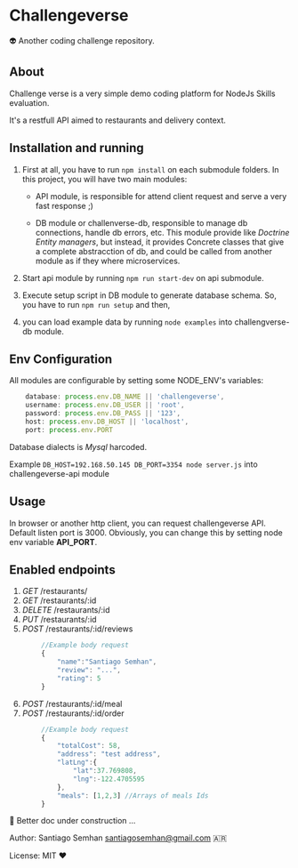 # Challengeverse
:alien: Another coding challenge repository. 

## About
Challenge verse is a very simple demo coding platform for NodeJs Skills evaluation. 

It's a restfull API aimed to restaurants and delivery context. 


## Installation and running
1. First at all, you have to run `npm install` on each submodule folders. In this project, you will have two main modules:

    * API module, is responsible for attend client request and serve a very fast response ;)

    * DB module or challenverse-db, responsible to manage db connections, handle db errors, etc. This module provide like *Doctrine Entity managers*, but instead, it provides Concrete classes that give a complete abstracction of db, and could be called from another module as if they where microservices. 

2. Start api module by running `npm run start-dev` on api submodule. 

3. Execute setup script in DB module to generate database schema. So, you have to run `npm run setup` and then,

4. you can load example data by running `node examples` into challengverse-db module.

## Env Configuration
All modules are configurable by setting some NODE_ENV's variables: 

```js
    database: process.env.DB_NAME || 'challengeverse',
    username: process.env.DB_USER || 'root',
    password: process.env.DB_PASS || '123',
    host: process.env.DB_HOST || 'localhost',
    port: process.env.PORT 
```
Database dialects is *Mysql* harcoded. 

Example `DB_HOST=192.168.50.145 DB_PORT=3354 node server.js` into challengeverse-api module


## Usage

In browser or another http client, you can request challengeverse API. Default listen port is 3000. Obviously, you can change this by setting node env variable **API_PORT**. 

## Enabled endpoints

1. *GET*    /restaurants/
2. *GET*    /restaurants/:id
3. *DELETE* /restaurants/:id
4. *PUT*    /restaurants/:id
5. *POST*   /restaurants/:id/reviews

```js
        //Example body request
        {
            "name":"Santiago Semhan",
            "review": "...",
            "rating": 5
        }
```
6. *POST*   /restaurants/:id/meal
7. *POST*   /restaurants/:id/order

```js
        //Example body request
        {
            "totalCost": 58,
            "address": "test address",
            "latLng":{
                "lat":37.769808,
                "lng":-122.4705595
            },
            "meals": [1,2,3] //Arrays of meals Ids
        }
```
:construction: Better doc under construction ...

Author: Santiago Semhan <santiagosemhan@gmail.com> 🇦🇷

License: MIT :heart:

